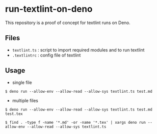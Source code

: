 # run-textlint-on-deno

This repository is a proof of concept for textlint runs on Deno.

## Files
- `textlint.ts` : script to import required modules and to run textlint
- `.textlintrc` : config file of textlint

## Usage

- single file

`$ deno run --allow-env --allow-read --allow-sys textlint.ts test.md`

- multiple files

`$ deno run --allow-env --allow-read --allow-sys textlint.ts test.md test.tex`

`$ find . -type f -name '*.md' -or -name '*.tex' | xargs deno run --allow-env --allow-read --allow-sys textlint.ts`

